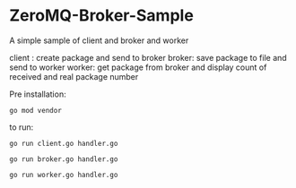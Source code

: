 # ZeroMQ-Broker-Sample


A simple sample of client and broker and worker

client : create package and send to broker
broker: save package to file and send to worker
worker: get package from broker and display count of received and real package number

Pre installation:

`go mod vendor`

to run:

`go run client.go handler.go`

`go run broker.go handler.go`

`go run worker.go handler.go`
